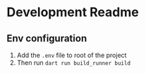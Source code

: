 # Development Readme
## Env configuration
1. Add the `.env` file to root of the project
2. Then run `dart run build_runner build`